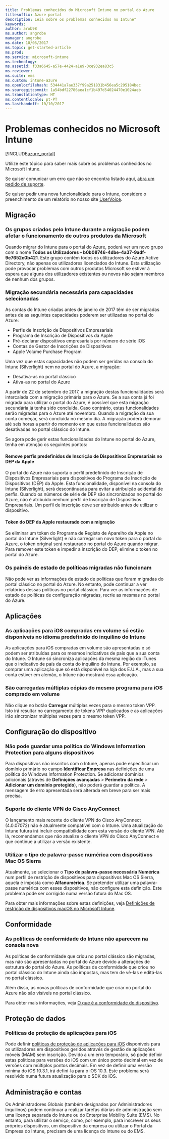 ```yaml
---
title: Problemas conhecidos do Microsoft Intune no portal do Azure
titlesuffix: Azure portal
description: Leia sobre os problemas conhecidos no Intune"
keywords: 
author: arob98
ms.author: angrobe
manager: angrobe
ms.date: 10/05/2017
ms.topic: get-started-article
ms.prod: 
ms.service: microsoft-intune
ms.technology: 
ms.assetid: f33a6645-a57e-4424-a1e9-0ce932ea83c5
ms.reviewer: 
ms.suite: ems
ms.custom: intune-azure
ms.openlocfilehash: 534441a7ae337f99a251831b456ea5c295184bec
ms.sourcegitcommit: 1a54bdf22786aea1cf1b497d54024470e1024aeb
ms.translationtype: HT
ms.contentlocale: pt-PT
ms.lasthandoff: 10/10/2017
---
```

# <a name="known-issues-in-microsoft-intune"></a>Problemas conhecidos no Microsoft Intune


[!INCLUDE[azure_portal](./includes/azure_portal.md)]


Utilize este tópico para saber mais sobre os problemas conhecidos no Microsoft Intune.

Se quiser comunicar um erro que não se encontra listado aqui, [abra um pedido de suporte](get-support.md).

Se quiser pedir uma nova funcionalidade para o Intune, considere o preenchimento de um relatório no nosso site [UserVoice](https://microsoftintune.uservoice.com/forums/291681-ideas/category/189016-azure-admin-console).

## <a name="migration"></a>Migração

### <a name="groups-created-by-intune-during-migration-might-affect-functionality-of-other-microsoft-products"></a>Os grupos criados pelo Intune durante a migração podem afetar o funcionamento de outros produtos da Microsoft

Quando migrar do Intune para o portal do Azure, poderá ver um novo grupo com o nome **Todos os Utilizadores – b0b08746-4dbe-4a37-9adf-9e7652c0b421**. Este grupo contém todos os utilizadores do Azure Active Directory, não apenas os utilizadores licenciados do Intune. Esta utilização pode provocar problemas com outros produtos Microsoft se estiver à espera que alguns dos utilizadores existentes ou novos não sejam membros de nenhum dos grupos.

### <a name="secondary-migration-required-for-select-capabilities"></a>Migração secundária necessária para capacidades selecionadas

As contas do Intune criadas antes de janeiro de 2017 têm de ser migradas antes de as seguintes capacidades poderem ser utilizadas no portal do Azure:

- Perfis de Inscrição de Dispositivos Empresariais
- Programa de Inscrição de Dispositivos da Apple
- Pré-declarar dispositivos empresariais por número de série iOS
- Contas de Gestor de Inscrições de Dispositivos
- Apple Volume Purchase Program

Uma vez que estas capacidades não podem ser geridas na consola do Intune (Silverlight) nem no portal do Azure, a migração:
- Desativa-as no portal clássico
- Ativa-as no portal do Azure  

A partir de 22 de setembro de 2017, a migração destas funcionalidades será intercalada com a migração primária para o Azure. Se a sua conta já foi migrada para utilizar o portal do Azure, é possível que esta migração secundária já tenha sido concluída. Caso contrário, estas funcionalidades serão migradas para o Azure até novembro. Quando a migração da sua conta começar, será concluída no mesmo dia. A migração poderá demorar até seis horas a partir do momento em que estas funcionalidades são desativadas no portal clássico do Intune.

Se agora pode gerir estas funcionalidades do Intune no portal do Azure, tenha em atenção os seguintes pontos:

#### <a name="removes-default-corporate-device-enrollment-profiles-in-apple-dep"></a>Remove perfis predefinidos de Inscrição de Dispositivos Empresariais no DEP da Apple
O portal do Azure não suporta o perfil predefinido de Inscrição de Dispositivos Empresariais para dispositivos do Programa de Inscrição de Dispositivos (DEP) da Apple. Esta funcionalidade, disponível na consola do Intune (Silverlight), será descontinuada para evitar a atribuição acidental de perfis. Quando os números de série de DEP são sincronizados no portal do Azure, não é atribuído nenhum perfil de Inscrição de Dispositivos Empresariais. Um perfil de inscrição deve ser atribuído antes de utilizar o dispositivo.

#### <a name="apple-dep-token-restored-with-migration"></a>Token do DEP da Apple restaurado com a migração

Se eliminar um token do Programa de Registo de Aparelho da Apple no portal do Intune (Silverlight) e não carregar um novo token para o portal do Azure, o token original será restaurado no portal do Azure quando migrar. Para remover este token e impedir a inscrição do DEP, elimine o token no portal do Azure.

### <a name="status-blades-for-migrated-policies-do-not-work"></a>Os painéis de estado de políticas migradas não funcionam

Não pode ver as informações de estado de políticas que foram migradas do portal clássico no portal do Azure. No entanto, pode continuar a ver relatórios dessas políticas no portal clássico. Para ver as informações de estado de políticas de configuração migradas, recrie as mesmas no portal do Azure.

## <a name="apps"></a>Aplicações

### <a name="ios-volume-purchased-apps-only-available-in-default-intune-tenant-language"></a>As aplicações para iOS compradas em volume só estão disponíveis no idioma predefinido do inquilino do Intune
As aplicações para iOS compradas em volume são apresentadas e só podem ser atribuídas para os mesmos indicativos de país que a sua conta do Intune. O Intune só sincroniza aplicações da mesma região do iTunes que o indicativo de país da conta do inquilino do Intune. Por exemplo, se comprar uma aplicação que só está disponível na loja dos E.U.A., mas a sua conta estiver em alemão, o Intune não mostrará essa aplicação.

### <a name="multiple-copies-of-the-same-ios-volume-purchase-program-are-uploaded"></a>São carregadas múltiplas cópias do mesmo programa para iOS comprado em volume
Não clique no botão **Carregar** múltiplas vezes para o mesmo token VPP. Isto irá resultar no carregamento de tokens VPP duplicados e as aplicações irão sincronizar múltiplas vezes para o mesmo token VPP.

<!-- ## Groups -->

## <a name="device-configuration"></a>Configuração do dispositivo

### <a name="you-cannot-save-a-windows-information-protection-policy-for-some-devices"></a>Não pode guardar uma política do Windows Information Protection para alguns dispositivos

Para dispositivos não inscritos com o Intune, apenas pode especificar um domínio primário no campo **Identificar Empresa** nas definições de uma política do Windows Information Protection.
Se adicionar domínios adicionais (através de **Definições avançadas** > **Perímetro da rede** > **Adicionar um domínio protegido**), não poderá guardar a política. A mensagem de erro apresentada será alterada em breve para ser mais precisa.

### <a name="cisco-anyconnect-vpn-client-support"></a>Suporte do cliente VPN do Cisco AnyConnect

O lançamento mais recente do cliente VPN do Cisco AnyConnect (4.0.07072) não é atualmente compatível com o Intune.
Uma atualização do Intune futura irá incluir compatibilidade com esta versão do cliente VPN. Até lá, recomendamos que não atualize o cliente VPN do Cisco AnyConnect e que continue a utilizar a versão existente.

### <a name="using-the-numeric-password-type-with-macos-sierra-devices"></a>Utilizar o tipo de palavra-passe numérica com dispositivos Mac OS Sierra

Atualmente, se selecionar o **Tipo de palavra-passe necessária** **Numérica** num perfil de restrição de dispositivos para dispositivos Mac OS Sierra, aquela é imposta como **Alfanumérica**. Se pretender utilizar uma palavra-passe numérica com esses dispositivos, não configure esta definição.
Este problema pode ser corrigido numa versão futura do Mac OS.

Para obter mais informações sobre estas definições, veja [Definições de restrição de dispositivos macOS no Microsoft Intune](device-restrictions-macos.md).

## <a name="compliance"></a>Conformidade

### <a name="compliance-policies-from-intune-do-not-show-up-in-new-console"></a>As políticas de conformidade do Intune não aparecem na consola nova

As políticas de conformidade que criou no portal clássico são migradas, mas não são apresentadas no portal do Azure devido a alterações de estrutura do portal do Azure. As políticas de conformidade que criou no portal clássico do Intune ainda são impostas, mas tem de vê-las e editá-las no portal clássico.

Além disso, as novas políticas de conformidade que criar no portal do Azure não são visíveis no portal clássico.

Para obter mais informações, veja [O que é a conformidade do dispositivo](device-compliance.md).

<!-- ## Enrollment -->


## <a name="data-protection"></a>Proteção de dados

### <a name="ios-app-protection-policies"></a>Políticas de proteção de aplicações para iOS

Pode definir [políticas de proteção de aplicações para iOS](app-protection-policy-settings-ios.md) disponíveis para os utilizadores em dispositivos geridos através de gestão de aplicações móveis (MAM) sem inscrição. Devido a um erro temporário, só pode definir estas políticas para versões do iOS com um único ponto decimal em vez de versões com múltiplos pontos decimais. Em vez de definir uma versão mínima do iOS 10.3.1, irá defini-la para o iOS 10.3. Este problema será resolvido numa futura atualização para o SDK do iOS.


## <a name="administration-and-accounts"></a>Administração e contas

Os Administradores Globais (também designados por Administradores Inquilinos) podem continuar a realizar tarefas diárias de administração sem uma licença separada do Intune ou do Enterprise Mobility Suite (EMS). No entanto, para utilizar o serviço, como, por exemplo, para inscrever os seus próprios dispositivos, um dispositivo da empresa ou utilizar o Portal da Empresa do Intune, precisam de uma licença do Intune ou do EMS.

<!-- ## Additional items -->
